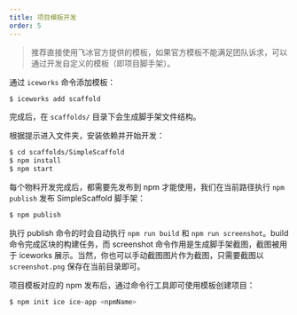 ```yaml
---
title: 项目模板开发
order: 5
---
```


> 推荐直接使用飞冰官方提供的模板，如果官方模板不能满足团队诉求，可以通过开发自定义的模板（即项目脚手架）。

通过 `iceworks` 命令添加模板：

```bash
$ iceworks add scaffold
```

完成后，在 `scaffolds/` 目录下会生成脚手架文件结构。

根据提示进入文件夹，安装依赖并开始开发：

```bash
$ cd scaffolds/SimpleScaffold
$ npm install
$ npm start
```

每个物料开发完成后，都需要先发布到 npm 才能使用，我们在当前路径执行 `npm publish` 发布 SimpleScaffold 脚手架：

```bash
$ npm publish
```

执行 publish 命令的时会自动执行 `npm run build` 和 `npm run screenshot`。build 命令完成区块的构建任务，而 screenshot 命令作用是生成脚手架截图，截图被用于 iceworks 展示。当然，你也可以手动截图图片作为截图，只需要截图以 `screenshot.png` 保存在当前目录即可。

项目模板对应的 npm 发布后，通过命令行工具即可使用模板创建项目：

```bash
$ npm init ice ice-app <npmName>
```
